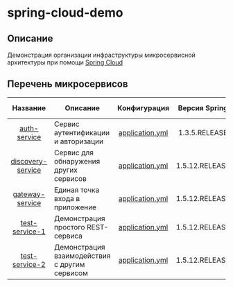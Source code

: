 # spring-cloud-demo #

## Описание ##
Демонстрация организации инфраструктуры микросервисной архитектуры при помощи [Spring Cloud](https://github.com/spring-cloud)  

## Перечень микросервисов ##

Название | Описание | Конфигурация | Версия Spring | Версия Spring Cloud
:---:|---|:---:|:---:|:---:
[auth-service](auth-service) | Сервис аутентификации и авторизации | [application.yml](auth-service/src/main/resources/application.yml) | 1.3.5.RELEASE | Brixton.RELEASE
[discovery-service](discovery-service) | Сервис для обнаружения других сервисов | [application.yml](discovery-service/src/main/resources/application.yml) | 1.5.12.RELEASE | Edgware.SR3
[gateway-service](gateway-service) | Единая точка входа в приложение | [application.yml](gateway-service/src/main/resources/application.yml) | 1.5.12.RELEASE | Edgware.SR3
[test-service-1](test-service-1) | Демонстрация простого REST-сервиса | [application.yml](test-service-1/src/main/resources/application.yml) | 1.5.12.RELEASE | Edgware.SR3
[test-service-2](test-service-2) | Демонстрация взаимодействия с другим сервисом| [application.yml](test-service-2/src/main/resources/application.yml) | 1.5.12.RELEASE | Edgware.SR3
